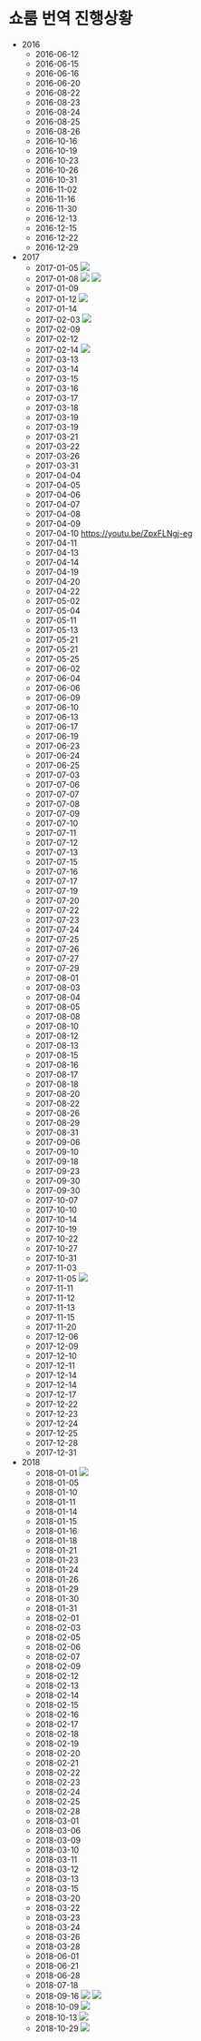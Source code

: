 # 쇼룸 번역 진행상황

- 2016
  - 2016-06-12
  - 2016-06-15
  - 2016-06-16
  - 2016-06-20
  - 2016-08-22
  - 2016-08-23
  - 2016-08-24
  - 2016-08-25
  - 2016-08-26
  - 2016-10-16
  - 2016-10-19
  - 2016-10-23
  - 2016-10-26
  - 2016-10-31
  - 2016-11-02
  - 2016-11-16
  - 2016-11-30
  - 2016-12-13
  - 2016-12-15
  - 2016-12-22
  - 2016-12-29
- 2017
  - 2017-01-05 ![][tran]
  - 2017-01-08 ![][tran] ![][sub]
  - 2017-01-09
  - 2017-01-12 ![][wip]
  - 2017-01-14
  - 2017-02-03 ![][sub]
  - 2017-02-09
  - 2017-02-12
  - 2017-02-14 ![][sub]
  - 2017-03-13
  - 2017-03-14
  - 2017-03-15
  - 2017-03-16
  - 2017-03-17
  - 2017-03-18
  - 2017-03-19
  - 2017-03-19
  - 2017-03-21
  - 2017-03-22
  - 2017-03-26
  - 2017-03-31
  - 2017-04-04
  - 2017-04-05
  - 2017-04-06
  - 2017-04-07
  - 2017-04-08
  - 2017-04-09
  - 2017-04-10 https://youtu.be/ZpxFLNgj-eg
  - 2017-04-11
  - 2017-04-13
  - 2017-04-14
  - 2017-04-19
  - 2017-04-20
  - 2017-04-22
  - 2017-05-02
  - 2017-05-04
  - 2017-05-11
  - 2017-05-13
  - 2017-05-21
  - 2017-05-21
  - 2017-05-25
  - 2017-06-02
  - 2017-06-04
  - 2017-06-06
  - 2017-06-09
  - 2017-06-10
  - 2017-06-13
  - 2017-06-17
  - 2017-06-19
  - 2017-06-23
  - 2017-06-24
  - 2017-06-25
  - 2017-07-03
  - 2017-07-06
  - 2017-07-07
  - 2017-07-08
  - 2017-07-09
  - 2017-07-10
  - 2017-07-11
  - 2017-07-12
  - 2017-07-13
  - 2017-07-15
  - 2017-07-16
  - 2017-07-17
  - 2017-07-19
  - 2017-07-20
  - 2017-07-22
  - 2017-07-23
  - 2017-07-24
  - 2017-07-25
  - 2017-07-26
  - 2017-07-27
  - 2017-07-29
  - 2017-08-01
  - 2017-08-03
  - 2017-08-04
  - 2017-08-05
  - 2017-08-08
  - 2017-08-10
  - 2017-08-12
  - 2017-08-13
  - 2017-08-15
  - 2017-08-16
  - 2017-08-17
  - 2017-08-18
  - 2017-08-20
  - 2017-08-22
  - 2017-08-26
  - 2017-08-29
  - 2017-08-31
  - 2017-09-06
  - 2017-09-10
  - 2017-09-18
  - 2017-09-23
  - 2017-09-30
  - 2017-09-30
  - 2017-10-07
  - 2017-10-10
  - 2017-10-14
  - 2017-10-19
  - 2017-10-22
  - 2017-10-27
  - 2017-10-31
  - 2017-11-03
  - 2017-11-05 ![][sub]
  - 2017-11-11
  - 2017-11-12
  - 2017-11-13
  - 2017-11-15
  - 2017-11-20
  - 2017-12-06
  - 2017-12-09
  - 2017-12-10
  - 2017-12-11
  - 2017-12-14
  - 2017-12-14
  - 2017-12-17
  - 2017-12-22
  - 2017-12-23
  - 2017-12-24
  - 2017-12-25
  - 2017-12-28
  - 2017-12-31
- 2018
  - 2018-01-01 ![][sub]
  - 2018-01-05
  - 2018-01-10
  - 2018-01-11
  - 2018-01-14
  - 2018-01-15
  - 2018-01-16
  - 2018-01-18
  - 2018-01-21
  - 2018-01-23
  - 2018-01-24
  - 2018-01-26
  - 2018-01-29
  - 2018-01-30
  - 2018-01-31
  - 2018-02-01
  - 2018-02-03
  - 2018-02-05
  - 2018-02-06
  - 2018-02-07
  - 2018-02-09
  - 2018-02-12
  - 2018-02-13
  - 2018-02-14
  - 2018-02-15
  - 2018-02-16
  - 2018-02-17
  - 2018-02-18
  - 2018-02-19
  - 2018-02-20
  - 2018-02-21
  - 2018-02-22
  - 2018-02-23
  - 2018-02-24
  - 2018-02-25
  - 2018-02-28
  - 2018-03-01
  - 2018-03-06
  - 2018-03-09
  - 2018-03-10
  - 2018-03-11
  - 2018-03-12
  - 2018-03-13
  - 2018-03-15
  - 2018-03-20
  - 2018-03-22
  - 2018-03-23
  - 2018-03-24
  - 2018-03-26
  - 2018-03-28
  - 2018-06-01
  - 2018-06-21
  - 2018-06-28
  - 2018-07-18
  - 2018-09-16 ![][tran] ![][sub]
  - 2018-10-09 ![][sub]
  - 2018-10-13 ![][tran]
  - 2018-10-29 ![][sub]


[tran]: https://img.shields.io/badge/-%EB%B2%88%EC%97%AD-green.svg
[sub]: https://img.shields.io/badge/-%EC%9E%90%EB%A7%89-blue.svg
[wip]: https://img.shields.io/badge/-%EC%9E%91%EC%97%85%EC%A4%91-yellow.svg
[wip-extern]: https://img.shields.io/badge/-%EC%99%B8%EB%B6%80%EC%9E%91%EC%97%85%EC%A4%91-yellow.svg

